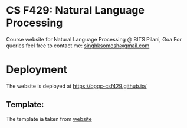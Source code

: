 # CS F429: Natural Language Processing
Course website for Natural Language Processing @ BITS Pilani, Goa
For queries feel free to contact me: singhksomesh@gmail.com

# Deployment
The website is deployed at https://bpgc-csf429.github.io/

## Template:
The template ia taken from
[website](https://atharva-chandak.github.io/orca_web_template/)
